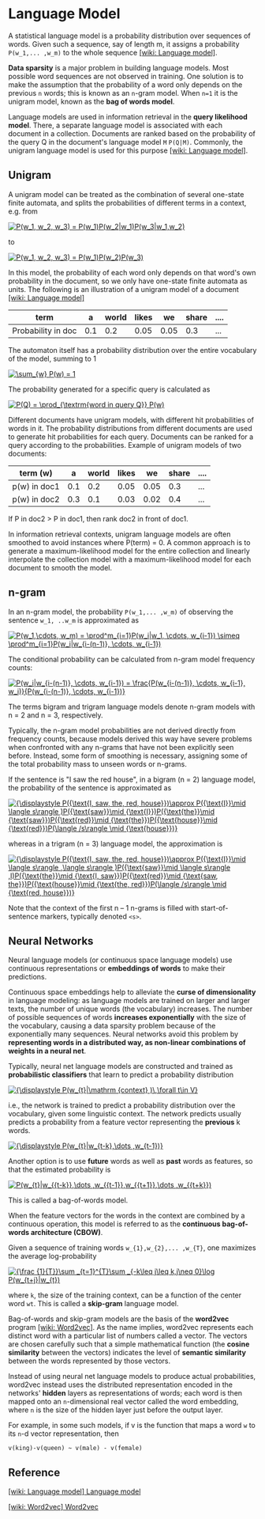 
# Language Model 


A statistical language model is a probability distribution over sequences of words. Given such a sequence, say of length m, it assigns a probability `P(w_1,... ,w_m)` to the whole sequence [[wiki: Language model]][Language model].

**Data sparsity** is a major problem in building language models. Most possible word sequences are not observed in training. One solution is to make the assumption that the probability of a word only depends on the previous `n` words; this is known as an `n`-gram model. When `n=1` it is the unigram model, known as the **bag of words model**.


Language models are used in information retrieval in the **query likelihood model**. There, a separate language model is associated with each document in a collection. Documents are ranked based on the probability of the query Q in the document's language model `M` `P(Q|M)`. Commonly, the unigram language model is used for this purpose [[wiki: Language model]][Language model].

## Unigram

A unigram model can be treated as the combination of several one-state finite automata, and splits the probabilities of different terms in a context, e.g. from

<a href="https://www.codecogs.com/eqnedit.php?latex=P(w_1,&space;w_2,&space;w_3)&space;=&space;P(w_1)P(w_2|w_1)P(w_3|w_1,w_2)" target="_blank"><img src="https://latex.codecogs.com/gif.latex?P(w_1,&space;w_2,&space;w_3)&space;=&space;P(w_1)P(w_2|w_1)P(w_3|w_1,w_2)" title="P(w_1, w_2, w_3) = P(w_1)P(w_2|w_1)P(w_3|w_1,w_2)" /></a>

to

<a href="https://www.codecogs.com/eqnedit.php?latex=P(w_1,&space;w_2,&space;w_3)&space;=&space;P(w_1)P(w_2)P(w_3)" target="_blank"><img src="https://latex.codecogs.com/gif.latex?P(w_1,&space;w_2,&space;w_3)&space;=&space;P(w_1)P(w_2)P(w_3)" title="P(w_1, w_2, w_3) = P(w_1)P(w_2)P(w_3)" /></a>


In this model, the probability of each word only depends on that word's own probability in the document, so we only have one-state finite automata as units.  The following is an illustration of a unigram model of a document [[wiki: Language model]][Language model]


| term | a | world | likes | we | share | ....|
| --- | --- | --- | --- | --- | --- | ---- |
| Probability in doc | 0.1 |  0.2  | 0.05  | 0.05 | 0.3 | ...|

<!-- ```
term               | a	| world | likes |  we  | share | ... 
--------------------------------------------------------------
Probability in doc | 0.1|  0.2  | 0.05  | 0.05 |  0.3  | ...
``` -->

The automaton itself has a probability distribution over the entire vocabulary of the model, summing to 1

<a href="https://www.codecogs.com/eqnedit.php?latex=\sum_{w}&space;P(w)&space;=&space;1" target="_blank"><img src="https://latex.codecogs.com/gif.latex?\sum_{w}&space;P(w)&space;=&space;1" title="\sum_{w} P(w) = 1" /></a>

The probability generated for a specific query is calculated as

<a href="https://www.codecogs.com/eqnedit.php?latex=P(Q)&space;=&space;\prod_{\textrm{word&space;in&space;query&space;Q}}&space;P(w)" target="_blank"><img src="https://latex.codecogs.com/gif.latex?P(Q)&space;=&space;\prod_{\textrm{word&space;in&space;query&space;Q}}&space;P(w)" title="P(Q) = \prod_{\textrm{word in query Q}} P(w)" /></a>

Different documents have unigram models, with different hit probabilities of words in it. The probability distributions from different documents are used to generate hit probabilities for each query. Documents can be ranked for a query according to the probabilities. Example of unigram models of two documents:


| term (w) | a | world | likes | we | share | ....|
| --- | --- | --- | --- | --- | --- | ---- |
| p(w) in doc1 | 0.1 |  0.2  | 0.05  | 0.05 | 0.3 | ...|
| p(w) in doc2 | 0.3 |  0.1  | 0.03  | 0.02 | 0.4 | ...|


<!-- ```
   term   |  a | world | likes |  we  | share | ... 
------------------------------------------------------
P in doc1 | 0.1|  0.2  | 0.05  | 0.05 |  0.3  | ...
------------------------------------------------------
P in doc2 | 0.3|  0.1  | 0.03  | 0.02 |  0.4  | ...
``` -->
If P in doc2 > P in doc1, then rank doc2 in front of doc1. 

In information retrieval contexts, unigram language models are often smoothed to avoid instances where P(term) = 0. A common approach is to generate a maximum-likelihood model for the entire collection and linearly interpolate the collection model with a maximum-likelihood model for each document to smooth the model.


## n-gram

In an n-gram model, the probability `P(w_1,... ,w_m)` of observing the sentence `w_1, ..w_m` is approximated as

<a href="https://www.codecogs.com/eqnedit.php?latex=P(w_1,\cdots,&space;w_m)&space;=&space;\prod^m_{i=1}P(w_i|w_1,&space;\cdots,&space;w_{i-1})&space;\simeq&space;\prod^m_{i=1}P(w_i|w_{i-(n-1)},&space;\cdots,&space;w_{i-1})" target="_blank"><img src="https://latex.codecogs.com/gif.latex?P(w_1,\cdots,&space;w_m)&space;=&space;\prod^m_{i=1}P(w_i|w_1,&space;\cdots,&space;w_{i-1})&space;\simeq&space;\prod^m_{i=1}P(w_i|w_{i-(n-1)},&space;\cdots,&space;w_{i-1})" title="P(w_1,\cdots, w_m) = \prod^m_{i=1}P(w_i|w_1, \cdots, w_{i-1}) \simeq \prod^m_{i=1}P(w_i|w_{i-(n-1)}, \cdots, w_{i-1})" /></a>

The conditional probability can be calculated from n-gram model frequency counts:

<a href="https://www.codecogs.com/eqnedit.php?latex=P(w_i|w_{i-(n-1)},&space;\cdots,&space;w_{i-1})&space;=&space;\frac{P(w_{i-(n-1)},&space;\cdots,&space;w_{i-1},&space;w_i)}{P(w_{i-(n-1)},&space;\cdots,&space;w_{i-1})}" target="_blank"><img src="https://latex.codecogs.com/gif.latex?P(w_i|w_{i-(n-1)},&space;\cdots,&space;w_{i-1})&space;=&space;\frac{P(w_{i-(n-1)},&space;\cdots,&space;w_{i-1},&space;w_i)}{P(w_{i-(n-1)},&space;\cdots,&space;w_{i-1})}" title="P(w_i|w_{i-(n-1)}, \cdots, w_{i-1}) = \frac{P(w_{i-(n-1)}, \cdots, w_{i-1}, w_i)}{P(w_{i-(n-1)}, \cdots, w_{i-1})}" /></a>

The terms bigram and trigram language models denote n-gram models with n = 2 and n = 3, respectively.

Typically, the n-gram model probabilities are not derived directly from frequency counts, because models derived this way have severe problems when confronted with any n-grams that have not been explicitly seen before. Instead, some form of smoothing is necessary, assigning some of the total probability mass to unseen words or n-grams.



If the sentence is "I saw the red house", in a bigram (n = 2) language model, the probability of the sentence is approximated as

<a href="https://www.codecogs.com/eqnedit.php?latex={\displaystyle&space;P({\text{I,&space;saw,&space;the,&space;red,&space;house}})\approx&space;P({\text{I}}\mid&space;\langle&space;s\rangle&space;)P({\text{saw}}\mid&space;{\text{I}})P({\text{the}}\mid&space;{\text{saw}})P({\text{red}}\mid&space;{\text{the}})P({\text{house}}\mid&space;{\text{red}})P(\langle&space;/s\rangle&space;\mid&space;{\text{house}})}" target="_blank"><img src="https://latex.codecogs.com/gif.latex?{\displaystyle&space;P({\text{I,&space;saw,&space;the,&space;red,&space;house}})\approx&space;P({\text{I}}\mid&space;\langle&space;s\rangle&space;)P({\text{saw}}\mid&space;{\text{I}})P({\text{the}}\mid&space;{\text{saw}})P({\text{red}}\mid&space;{\text{the}})P({\text{house}}\mid&space;{\text{red}})P(\langle&space;/s\rangle&space;\mid&space;{\text{house}})}" title="{\displaystyle P({\text{I, saw, the, red, house}})\approx P({\text{I}}\mid \langle s\rangle )P({\text{saw}}\mid {\text{I}})P({\text{the}}\mid {\text{saw}})P({\text{red}}\mid {\text{the}})P({\text{house}}\mid {\text{red}})P(\langle /s\rangle \mid {\text{house}})}" /></a>

whereas in a trigram (n = 3) language model, the approximation is

<a href="https://www.codecogs.com/eqnedit.php?latex={\displaystyle&space;P({\text{I,&space;saw,&space;the,&space;red,&space;house}})\approx&space;P({\text{I}}\mid&space;\langle&space;s\rangle&space;,\langle&space;s\rangle&space;)P({\text{saw}}\mid&space;\langle&space;s\rangle&space;,I)P({\text{the}}\mid&space;{\text{I,&space;saw}})P({\text{red}}\mid&space;{\text{saw,&space;the}})P({\text{house}}\mid&space;{\text{the,&space;red}})P(\langle&space;/s\rangle&space;\mid&space;{\text{red,&space;house}})}" target="_blank"><img src="https://latex.codecogs.com/gif.latex?{\displaystyle&space;P({\text{I,&space;saw,&space;the,&space;red,&space;house}})\approx&space;P({\text{I}}\mid&space;\langle&space;s\rangle&space;,\langle&space;s\rangle&space;)P({\text{saw}}\mid&space;\langle&space;s\rangle&space;,I)P({\text{the}}\mid&space;{\text{I,&space;saw}})P({\text{red}}\mid&space;{\text{saw,&space;the}})P({\text{house}}\mid&space;{\text{the,&space;red}})P(\langle&space;/s\rangle&space;\mid&space;{\text{red,&space;house}})}" title="{\displaystyle P({\text{I, saw, the, red, house}})\approx P({\text{I}}\mid \langle s\rangle ,\langle s\rangle )P({\text{saw}}\mid \langle s\rangle ,I)P({\text{the}}\mid {\text{I, saw}})P({\text{red}}\mid {\text{saw, the}})P({\text{house}}\mid {\text{the, red}})P(\langle /s\rangle \mid {\text{red, house}})}" /></a>

Note that the context of the first n – 1 n-grams is filled with start-of-sentence markers, typically denoted `<s>`.


## Neural Networks

Neural language models (or continuous space language models) use continuous representations or **embeddings of words** to make their predictions. 

Continuous space embeddings help to alleviate the **curse of dimensionality** in language modeling: as language models are trained on larger and larger texts, the number of unique words (the vocabulary) increases. The number of possible sequences of words **increases exponentially** with the size of the vocabulary, causing a data sparsity problem because of the exponentially many sequences. Neural networks avoid this problem by **representing words in a distributed way, as non-linear combinations of weights in a neural net**.

Typically, neural net language models are constructed and trained as **probabilistic classifiers** that learn to predict a probability distribution

<a href="https://www.codecogs.com/eqnedit.php?latex={\displaystyle&space;P(w_{t}|\mathrm&space;{context}&space;)\,\forall&space;t\in&space;V}" target="_blank"><img src="https://latex.codecogs.com/gif.latex?{\displaystyle&space;P(w_{t}|\mathrm&space;{context}&space;)\,\forall&space;t\in&space;V}" title="{\displaystyle P(w_{t}|\mathrm {context} )\,\forall t\in V}" /></a>

i.e., the network is trained to predict a probability distribution over the vocabulary, given some linguistic context. The network predicts usually predicts a probability from a feature vector representing the **previous** k words.

<a href="https://www.codecogs.com/eqnedit.php?latex={\displaystyle&space;P(w_{t}|w_{t-k},\dots&space;,w_{t-1})}" target="_blank"><img src="https://latex.codecogs.com/gif.latex?{\displaystyle&space;P(w_{t}|w_{t-k},\dots&space;,w_{t-1})}" title="{\displaystyle P(w_{t}|w_{t-k},\dots ,w_{t-1})}" /></a>

Another option is to use **future** words as well as **past** words as features, so that the estimated probability is

<a href="https://www.codecogs.com/eqnedit.php?latex=P(w_{t}|w_{{t-k}},\dots&space;,w_{{t-1}},w_{{t&plus;1}},\dots&space;,w_{{t&plus;k}})" target="_blank"><img src="https://latex.codecogs.com/gif.latex?P(w_{t}|w_{{t-k}},\dots&space;,w_{{t-1}},w_{{t&plus;1}},\dots&space;,w_{{t&plus;k}})" title="P(w_{t}|w_{{t-k}},\dots ,w_{{t-1}},w_{{t+1}},\dots ,w_{{t+k}})" /></a>

This is called a bag-of-words model. 

When the feature vectors for the words in the context are combined by a continuous operation, this model is referred to as the **continuous bag-of-words architecture (CBOW)**.

Given a sequence of training words `w_{1},w_{2},... ,w_{T}`, one maximizes the average log-probability

<a href="https://www.codecogs.com/eqnedit.php?latex={\frac&space;{1}{T}}\sum&space;_{t=1}^{T}\sum&space;_{-k\leq&space;j\leq&space;k,j\neq&space;0}\log&space;P(w_{t&plus;j}|w_{t})" target="_blank"><img src="https://latex.codecogs.com/gif.latex?{\frac&space;{1}{T}}\sum&space;_{t=1}^{T}\sum&space;_{-k\leq&space;j\leq&space;k,j\neq&space;0}\log&space;P(w_{t&plus;j}|w_{t})" title="{\frac {1}{T}}\sum _{t=1}^{T}\sum _{-k\leq j\leq k,j\neq 0}\log P(w_{t+j}|w_{t})" /></a>


where `k`, the size of the training context, can be a function of the center word `wt`. This is called a **skip-gram** language model.

Bag-of-words and skip-gram models are the basis of the **word2vec** program [[wiki: Word2vec]][Word2vec]. As the name implies, word2vec represents each distinct word with a particular list of numbers called a vector. The vectors are chosen carefully such that a simple mathematical function (the **cosine similarity** between the vectors) indicates the level of **semantic similarity** between the words represented by those vectors.


Instead of using neural net language models to produce actual probabilities, word2vec instead uses the distributed representation encoded in the networks' **hidden** layers as representations of words; each word is then mapped onto an `n`-dimensional real vector called the word embedding, where `n` is the size of the hidden layer just before the output layer. 

For example, in some such models, if v is the function that maps a word `w` to its `n`-d vector representation, then

```
v(king)-v(queen) ~ v(male) - v(female)
```


## Reference

[Language model]: https://en.wikipedia.org/wiki/Language_model
[[wiki: Language model] Language model](https://en.wikipedia.org/wiki/Language_model)

[Word2vec]: https://en.wikipedia.org/wiki/Word2vec
[[wiki: Word2vec] Word2vec](https://en.wikipedia.org/wiki/Word2vec)

